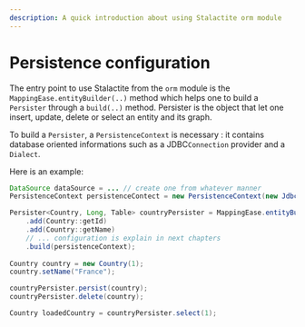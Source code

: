 ```yaml
---
description: A quick introduction about using Stalactite orm module
---
```


# Persistence configuration

The entry point to use Stalactite from the `orm` module is the `MappingEase.entityBuilder(..)` method which helps one to build a `Persister` through a `build(..)` method. Persister is the object that let one insert, update, delete or select an entity and its graph.

To build a `Persister`, a `PersistenceContext` is necessary : it contains database oriented informations such as a JDBC`Connection` provider and a `Dialect`.

Here is an example:

```java
DataSource dataSource = ... // create one from whatever manner
PersistenceContext persistenceContect = new PersistenceContext(new JdbcConnectionProvider(dataSource), new MySQLDialect());

Persister<Country, Long, Table> countryPersister = MappingEase.entityBuilder(Country.class, Long.class)
    .add(Country::getId)
    .add(Country::getName)
    // ... configuration is explain in next chapters
    .build(persistenceContext);
    
Country country = new Country(1);
country.setName("France");

countryPersister.persist(country);
countryPersister.delete(country);

Country loadedCountry = countryPersister.select(1);
```

